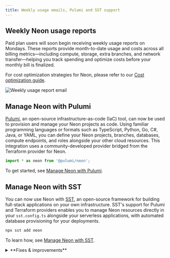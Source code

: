 ```yaml
---
title: Weekly usage emails, Pulumi and SST support
---
```


## Weekly Neon usage reports

Paid plan users will soon begin receiving weekly usage reports on Mondays. These reports provide month-to-date usage and costs across all billing metrics—including compute, storage, extra branches, and network transfer—helping you track spending and optimize costs before your monthly bill is finalized.

For cost optimization strategies for Neon, please refer to our [Cost optimization guide](/docs/introduction/cost-optimization).

![Weekly usage report email](/docs/changelog/weekly_usage_report.png)

## Manage Neon with Pulumi

[Pulumi](https://www.pulumi.com), an open-source infrastructure-as-code (IaC) tool, can now be used to provision and manage your Neon projects as code. Using familiar programming languages or formats such as TypeScript, Python, Go, C#, Java, or YAML, you can define your Neon projects, branches, databases, compute endpoints, and roles alongside your other cloud resources. This integration uses a community-developed provider bridged from the Terraform provider for Neon.

```javascript
import * as neon from '@pulumi/neon';
```

To get started, see [Manage Neon with Pulumi](/guides/neon-pulumi).

## Manage Neon with SST

You can now use Neon with [SST](https://sst.dev/), an open-source framework for building full-stack applications on your own infrastructure. SST's support for Pulumi and Terraform providers enables you to manage Neon resources directly in your `sst.config.ts` alongside your serverless applications, with automated database provisioning for your deployments.

```bash
npx sst add neon
```

To learn how, see [Manage Neon with SST](/guides/neon-sst).

<details>
<summary>**Fixes & improvements**</summary>

- **Neon CLI**
  - We updated the Neon CLI to version 2.15.1, which adds support for numeric characters in parent branch names and fixes CSRF authentication errors experienced by some users. To upgrade your Neon CLI version, please refer to our [upgrade instructions](https://neon.com/docs/reference/cli-install#upgrade).
- **Neon API**
  - Fixed an issue where database rename requests through the [Update branch](https://api-docs.neon.tech/reference/updateprojectbranchdatabase) endpoint could fail with a `could not configure compute node` error when the target database had active connections. The database rename operation now drops existing connections to the database before renaming, which allows rename requests to complete successfully.
- **Postgres extensions**
  - We've added support for [pgvector](/docs/extensions/pgvector) v0.8.1 on Postgres 18. This new version of `pgvector` adds support for Postgres 18 and improves `binary_quantize` function performance.
  - The `neon` Postgres extension, which provides functions and views for gathering Neon-specific metrics, has been updated to version 1.9. To learn more about this extension, see [The neon extension](/docs/extensions/neon).
- **Neon Console**
  - Fixed an issue that prevented creating Postgres 18 projects in HIPAA-enabled organizations. Note that HIPAA cannot be enabled on Postgres 18 projects, as Postgres 18 is currently in preview.
- **Snapshot restore**
  - The [multi-step snapshot restore](/docs/guides/backup-restore#multi-step-restore) flow now includes **Restored to** and **Restored from** fields that show the target date/time and source snapshot for the restore operation. At the end of the restore flow, a **Go to branch** button lets you navigate directly to the backup branch created by the restore operation.

</details>
